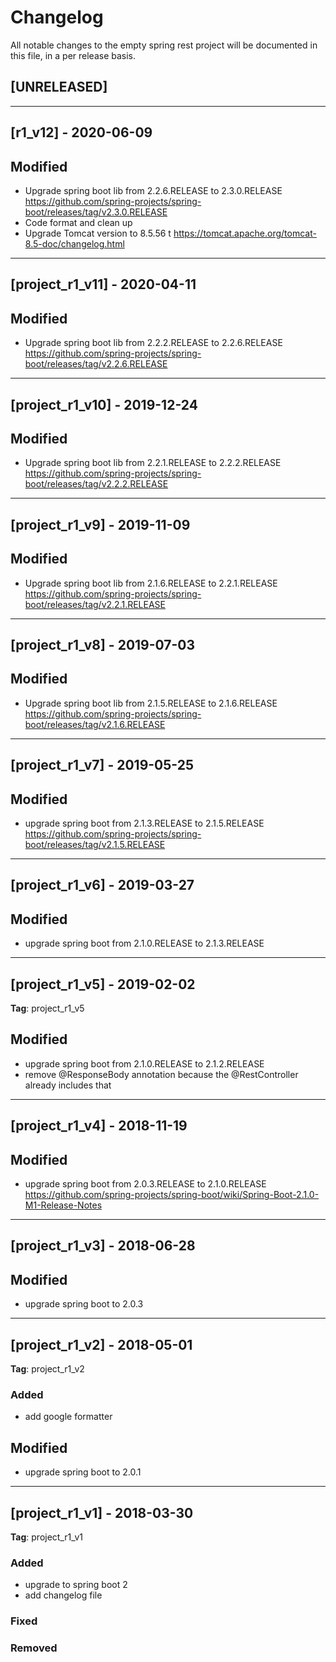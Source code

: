 # Changelog
All notable changes to the empty spring rest project will be documented in this file, in a per release basis.

## [UNRELEASED]

-----------------------------------------------------------------------------


## [r1_v12] - 2020-06-09

## Modified
- Upgrade spring boot lib from 2.2.6.RELEASE to 2.3.0.RELEASE https://github.com/spring-projects/spring-boot/releases/tag/v2.3.0.RELEASE
- Code format and clean up
- Upgrade Tomcat version to 8.5.56 t https://tomcat.apache.org/tomcat-8.5-doc/changelog.html


-----------------------------------------------------------------------------


## [project_r1_v11] - 2020-04-11

## Modified
- Upgrade spring boot lib from 2.2.2.RELEASE to 2.2.6.RELEASE https://github.com/spring-projects/spring-boot/releases/tag/v2.2.6.RELEASE


-----------------------------------------------------------------------------

## [project_r1_v10] - 2019-12-24

## Modified
- Upgrade spring boot lib from 2.2.1.RELEASE to 2.2.2.RELEASE https://github.com/spring-projects/spring-boot/releases/tag/v2.2.2.RELEASE


-----------------------------------------------------------------------------

## [project_r1_v9] - 2019-11-09

## Modified
- Upgrade spring boot lib from 2.1.6.RELEASE to 2.2.1.RELEASE https://github.com/spring-projects/spring-boot/releases/tag/v2.2.1.RELEASE


-----------------------------------------------------------------------------


## [project_r1_v8] - 2019-07-03

## Modified
- Upgrade spring boot lib from 2.1.5.RELEASE to 2.1.6.RELEASE https://github.com/spring-projects/spring-boot/releases/tag/v2.1.6.RELEASE


-----------------------------------------------------------------------------


## [project_r1_v7] - 2019-05-25

## Modified
- upgrade spring boot from 2.1.3.RELEASE to 2.1.5.RELEASE https://github.com/spring-projects/spring-boot/releases/tag/v2.1.5.RELEASE

-------------------------------------------------------------------------------------


## [project_r1_v6] - 2019-03-27

## Modified
- upgrade spring boot from 2.1.0.RELEASE to 2.1.3.RELEASE

-------------------------------------------------------------------------------------


## [project_r1_v5] - 2019-02-02
**Tag**: project_r1_v5

## Modified
- upgrade spring boot from 2.1.0.RELEASE to 2.1.2.RELEASE
- remove @ResponseBody annotation because the @RestController already includes that

-------------------------------------------------------------------------------------


## [project_r1_v4] - 2018-11-19

## Modified
- upgrade spring boot from 2.0.3.RELEASE to 2.1.0.RELEASE https://github.com/spring-projects/spring-boot/wiki/Spring-Boot-2.1.0-M1-Release-Notes

-------------------------------------------------------------------------------------


## [project_r1_v3] - 2018-06-28

## Modified
- upgrade spring boot to 2.0.3

-------------------------------------------------------------------------------------


## [project_r1_v2] - 2018-05-01
**Tag**: project_r1_v2

### Added
- add google formatter

## Modified
- upgrade spring boot to 2.0.1

-------------------------------------------------------------------------------------

## [project_r1_v1] - 2018-03-30
**Tag**: project_r1_v1

### Added
- upgrade to spring boot 2
- add changelog file

### Fixed

### Removed